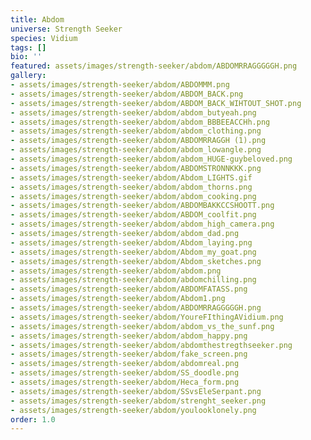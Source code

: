 ```yaml
---
title: Abdom
universe: Strength Seeker
species: Vidium
tags: []
bio: ''
featured: assets/images/strength-seeker/abdom/ABDOMRRAGGGGGH.png
gallery:
- assets/images/strength-seeker/abdom/ABDOMMM.png
- assets/images/strength-seeker/abdom/ABDOM_BACK.png
- assets/images/strength-seeker/abdom/ABDOM_BACK_WIHTOUT_SHOT.png
- assets/images/strength-seeker/abdom/abdom_butyeah.png
- assets/images/strength-seeker/abdom/abdom_BBBEEACCHh.png
- assets/images/strength-seeker/abdom/abdom_clothing.png
- assets/images/strength-seeker/abdom/ABDOMRRAGGH (1).png
- assets/images/strength-seeker/abdom/abdom_lowangle.png
- assets/images/strength-seeker/abdom/abdom_HUGE-guybeloved.png
- assets/images/strength-seeker/abdom/ABDOMSTRONNKKK.png
- assets/images/strength-seeker/abdom/Abdom_LIGHTS.gif
- assets/images/strength-seeker/abdom/abdom_thorns.png
- assets/images/strength-seeker/abdom/abdom_cooking.png
- assets/images/strength-seeker/abdom/ABDOMBAKKCCSHOOTT.png
- assets/images/strength-seeker/abdom/ABDOM_coolfit.png
- assets/images/strength-seeker/abdom/abdom_high_camera.png
- assets/images/strength-seeker/abdom/abdom_dad.png
- assets/images/strength-seeker/abdom/Abdom_laying.png
- assets/images/strength-seeker/abdom/Abdom_my_goat.png
- assets/images/strength-seeker/abdom/Abdom_sketches.png
- assets/images/strength-seeker/abdom/abdom.png
- assets/images/strength-seeker/abdom/abdomchilling.png
- assets/images/strength-seeker/abdom/ABDOMFATASS.png
- assets/images/strength-seeker/abdom/Abdom1.png
- assets/images/strength-seeker/abdom/ABDOMRRAGGGGGH.png
- assets/images/strength-seeker/abdom/YoureFIthingAVidium.png
- assets/images/strength-seeker/abdom/abdom_vs_the_sunf.png
- assets/images/strength-seeker/abdom/abdom_happy.png
- assets/images/strength-seeker/abdom/abdomthestregthseeker.png
- assets/images/strength-seeker/abdom/fake_screen.png
- assets/images/strength-seeker/abdom/abdomreal.png
- assets/images/strength-seeker/abdom/SS_doodle.png
- assets/images/strength-seeker/abdom/Heca_form.png
- assets/images/strength-seeker/abdom/SSvsEleSerpant.png
- assets/images/strength-seeker/abdom/strenght_seeker.png
- assets/images/strength-seeker/abdom/youlooklonely.png
order: 1.0
---
```

